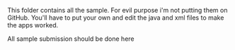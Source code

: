 This folder contains all the sample. For evil purpose i'm not putting them on GitHub. You'll have to put your own and edit the java and xml files to make the apps worked.

All sample submission should be done here
